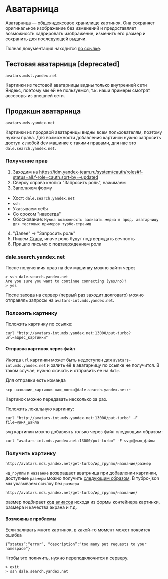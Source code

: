 # Аватарница

Аватарница — общеяндексовое хранилище картинок.
Она сохраняет оригинальное изображение без изменений и предоставляет возможность кадрировать изображение,
изменить его размер и сохранить для последующей выдачи.

Полная документация находится [по ссылке](https://wiki.yandex-team.ru/mds/avatars/).

## Тестовая аватарница [deprecated]

`avatars.mdst.yandex.net`

Картинки из тестовой аватарницы видны только внутренней сети Яндекс, поэтому мы ей не пользуемся, т.к. наши примеры смотрят ассесоры из внешней сети.

## Продакшн аватарница

`avatars.mds.yandex.net`

Картинки из продовой аватарницы видны всем пользователям, поэтому нужны права. Для возможности добавления картинки нужно запросить доступ к любой dev машинке с такими правами, для нас это `dale.search.yandex.net`.

### Получение прав

1. Заходим на https://idm.yandex-team.ru/system/cauth/roles#f-status=all,f-role=cauth,sort-by=-updated
2. Сверху справа кнопка "Запросить роль", нажимаем
3. Заполняем форму
  - Хост: `dale.search.yandex.net`
  - `ssh`
  - Указываем себя
  - Со сроком "навсегда"
  - Обоснование: `Нужна возможность заливать медиа в прод. аватарницу для тестовых примеров турбо-страниц`
4. "Далее" -> "Запросить роль"
5. Пишем [Стасу](https://telegram.me/stasmakeev), иначе роль будут подтверждать вечность
6. Пришло письмо с подтверждением роли

### dale.search.yandex.net

После получениия прав на dev машинку можно зайти через

```
> ssh dale.search.yandex.net
Are you sure you want to continue connecting (yes/no)?
> yes
```

После захода на сервер (первый раз заходит долговато) можно отправяль запросы на
`avatars-int.mds.yandex.net`.

### Положить картинку

Положить картинку по ссылке:
```
curl "http://avatars-int.mds.yandex.net:13000/put-turbo?url=адрес_картинки"
```

#### Отправка картинок через файл

Иногда `url` картинки может быть недоступен для `avatars-int.mds.yandex.net` и залить ёё в аватарницу
по ссылке не получится. В таком случае, нужно скачать и отправить ее на `dale`.

Для отправки есть команда
```
scp название_картинки ваш_логин@dale.search.yandex.net:~
```
Картинок можно передавать несколько за раз.

Положить локальную картинку:
```
curl "http://avatars-int.mds.yandex.net:13000/put-turbo" -F file=@имя_файла
```

svg картинки можно добавлять только через файл следующим образом:
```
curl "avatars-int.mds.yandex.net:13000/put-turbo" -F svg=@имя_файла
```

### Получить картинку

```
http://avatars.mds.yandex.net/get-turbo/ид_группы/название/размер
```

`ид_группы` и `название` возвращает аватрница при добавлении картинки, доступные `размеры` можно получить [следующим образом](https://wiki.yandex-team.ru/mds/avatars/#getinfo).
В тубро-json мы указываем ссылку без `размера`
```
http://avatars.mds.yandex.net/get-turbo/ид_группы/название/
```
размер подбирает
[код алиасов](https://github.yandex-team.ru/serp/turbo/tree/dev/core/utils/avatars)
исходя из формы контейнера картинки, размера и качества экрана и т.д.

#### Возможные проблемы

Если заливать много картинок, в какой-то момент может появится ошибка
```
{“status”:“error”, “description”:“too many put requests to your namespace”}
```
Чтобы это поличить, нужно переподключится к серверу.
```
> exit
> ssh dale.search.yandex.net
```
